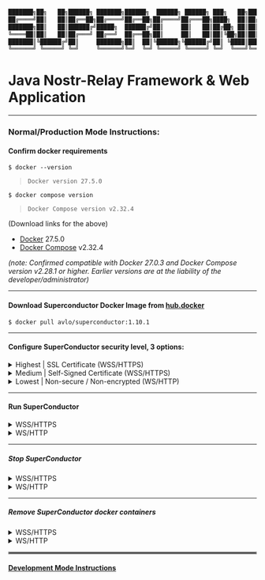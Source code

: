 ```java
███████╗██╗   ██╗██████╗ ███████╗██████╗  ██████╗ ██████╗ ███╗   ██╗██████╗ ██╗   ██╗ ██████╗████████╗ ██████╗ ██████╗
██╔════╝██║   ██║██╔══██╗██╔════╝██╔══██╗██╔════╝██╔═══██╗████╗  ██║██╔══██╗██║   ██║██╔════╝╚══██╔══╝██╔═══██╗██╔══██╗
███████╗██║   ██║██████╔╝█████╗  ██████╔╝██║     ██║   ██║██╔██╗ ██║██║  ██║██║   ██║██║        ██║   ██║   ██║██████╔╝
╚════██║██║   ██║██╔═══╝ ██╔══╝  ██╔══██╗██║     ██║   ██║██║╚██╗██║██║  ██║██║   ██║██║        ██║   ██║   ██║██╔══██╗
███████║╚██████╔╝██║     ███████╗██║  ██║╚██████╗╚██████╔╝██║ ╚████║██████╔╝╚██████╔╝╚██████╗   ██║   ╚██████╔╝██║  ██║
╚══════╝ ╚═════╝ ╚═╝     ╚══════╝╚═╝  ╚═╝ ╚═════╝ ╚═════╝ ╚═╝  ╚═══╝╚═════╝  ╚═════╝  ╚═════╝   ╚═╝    ╚═════╝ ╚═╝  ╚═╝
```
# Java Nostr-Relay Framework & Web Application

----

### Normal/Production Mode Instructions:
#### Confirm docker requirements

    $ docker --version
>     Docker version 27.5.0
    $ docker compose version
>     Docker Compose version v2.32.4

(Download links for the above)
- [Docker](https://hub.docker.com/_/docker) 27.5.0
- [Docker Compose](https://docs.docker.com/compose/install/) v2.32.4

_(note: Confirmed compatible with Docker 27.0.3 and Docker Compose version v2.28.1 or higher.  Earlier versions are at the liability of the developer/administrator)_

----

#### Download Superconductor Docker Image from [hub.docker](https://hub.docker.com/repository/docker/avlo/superconductor-app/tags)
    $ docker pull avlo/superconductor:1.10.1

----

#### Configure SuperConductor security level, 3 options:

<details>
  <summary>Highest | SSL Certificate (WSS/HTTPS)</summary>
  <ul>
    <li><a href="https://www.websitebuilderexpert.com/building-websites/how-to-get-an-ssl-certificate/">Obtain</a> an SSL certificate</li>
    <li><a href="https://www.baeldung.com/java-import-cer-certificate-into-keystore">Install</a> the certificate</li>
    <li>Download <a href="src/main/resources/application-prod_wss.properties.properties">application-prod_wss.properties</a> file & configure <a href="src/main/resources/application-prod_wss.properties.properties?plain=1#L6,8,L11-L15"> SSL settings</a></li>
    <li>Download <a href="docker-compose-prod_wss.yml">docker-compose-prod_wss.yml</a> file <i>(and optionally <a href="docker-compose-prod_wss.yml?plain=1#L10,32,L36-L37">edit relevant parameters</a> as applicable)</i></li>
  </ul>
</details>

<details>
  <summary>Medium | Self-Signed Certificate (WSS/HTTPS)</summary>
  <ul>
    <li><a href="https://www.baeldung.com/openssl-self-signed-cert">Create </a>a Self-Signed Certificate</li>
	<li><a href="https://www.baeldung.com/java-import-cer-certificate-into-keystore">Install</a> the certificate</li>
	<li>Download <a href="src/main/resources/application-prod_wss.properties.properties">application-prod_wss.properties</a> file & configure <a href="src/main/resources/application-prod_wss.properties.properties?plain=1#L6,8,L11-L15"> SSL settings</a></li>
    <li>Download <a href="docker-compose-prod_wss.yml">docker-compose-prod_wss.yml</a> file <i>(and optionally <a href="docker-compose-prod_wss.yml?plain=1#L10,32,L36-L37">edit relevant parameters</a> as applicable)</i></li>
  </ul>
</details> 

<details>
  <summary>Lowest | Non-secure / Non-encrypted (WS/HTTP)</summary>
  <ul>
    <li>Security-related configuration(s) not required</li>
    <li>Download <a href="docker-compose-prod_ws.yml">docker-compose-prod_ws.yml</a> file <i>(and optionally <a href="docker-compose-prod_ws.yml?plain=1#L10,32,L36-L37">edit relevant parameters</a> as applicable)</i></li>
  </ul>
</details>

----

#### Run SuperConductor

<details>
  <summary>WSS/HTTPS</summary>  

run without logging:

    docker compose -f docker-compose-prod_wss.yml up 

run with container logging displayed to console:  

    docker compose -f docker-compose-prod_wss.yml up --abort-on-container-failure --attach-dependencies

run with docker logging displayed to console:  

    docker compose -f docker-compose-prod_wss.yml up -d && dcls | grep 'superconductor-app' | awk '{print $1}' | xargs docker logs -f
</details> 

<details>
  <summary>WS/HTTP</summary>  

run without logging:

    docker compose -f docker-compose-prod_ws.yml up 

run with container logging displayed to console:

    docker compose -f docker-compose-prod_ws.yml up --abort-on-container-failure --attach-dependencies

run with docker logging displayed to console:

    docker compose -f docker-compose-prod_ws.yml up -d && dcls | grep 'superconductor-app' | awk '{print $1}' | xargs docker logs -f
</details> 

----

##### Stop SuperConductor

<details>
  <summary>WSS/HTTPS</summary>

    docker compose -f docker-compose-prod_wss.yml stop superconductor superconductor-db
</details> 

<details>
  <summary>WS/HTTP</summary>  

    docker compose -f docker-compose-prod_ws.yml stop superconductor superconductor-db
</details>

----  

##### Remove SuperConductor docker containers

<details>
  <summary>WSS/HTTPS</summary>

    docker compose -f docker-compose-prod_wss.yml down --remove-orphans
</details> 

<details>
  <summary>WS/HTTP</summary>  

    docker compose -f docker-compose-prod_ws.yml down --remove-orphans
</details>

<hr style="border:2px solid grey">

#### [Development Mode Instructions](DEVELOPMENT.md)
